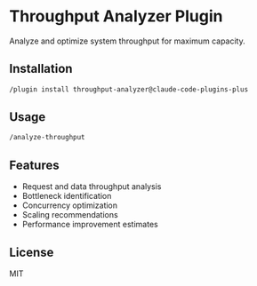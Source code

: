 # Throughput Analyzer Plugin

Analyze and optimize system throughput for maximum capacity.

## Installation

```bash
/plugin install throughput-analyzer@claude-code-plugins-plus
```

## Usage

```bash
/analyze-throughput
```

## Features

- Request and data throughput analysis
- Bottleneck identification
- Concurrency optimization
- Scaling recommendations
- Performance improvement estimates

## License

MIT
